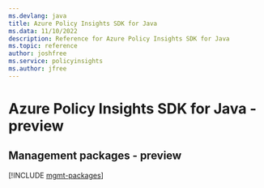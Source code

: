 ```yaml
---
ms.devlang: java
title: Azure Policy Insights SDK for Java
ms.data: 11/10/2022
description: Reference for Azure Policy Insights SDK for Java
ms.topic: reference
author: joshfree
ms.service: policyinsights
ms.author: jfree
---
```

# Azure Policy Insights SDK for Java - preview

## Management packages - preview
[!INCLUDE [mgmt-packages](policy-insights-mgmt-index.md)]
